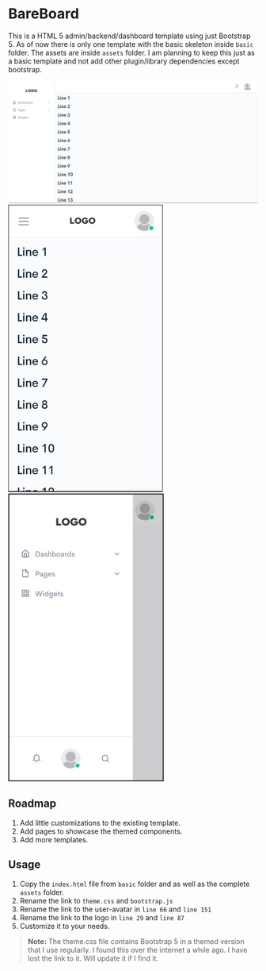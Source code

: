 # BareBoard

This is a HTML 5 admin/backend/dashboard template using just Bootstrap 5. As of now there is only one template with the basic skeleton inside `basic` folder. The assets are inside `assets` folder. I am planning to keep this just as a basic template and not add other plugin/library dependencies except bootstrap.

![Desktop View](https://raw.githubusercontent.com/pravnkay/BareBoard/main/screenshots/1.jpg)
![Mobile View](https://raw.githubusercontent.com/pravnkay/BareBoard/main/screenshots/2.jpg)
![Mobile view with menu open](https://raw.githubusercontent.com/pravnkay/BareBoard/main/screenshots/3.jpg)

## Roadmap

1. Add little customizations to the existing template.
2. Add pages to showcase the themed components.
3. Add more templates.

## Usage

1. Copy the `index.html` file from `basic` folder and as well as the complete `assets` folder.
2. Rename the link to `theme.css` and `bootstrap.js`
3. Rename the link to the user-avatar in `line 66` and `line 151`
4. Rename the link to the logo in `line 29` and `line 87`
5. Customize it to your needs.

> **Note:** The theme.css file contains Bootstrap 5 in a themed version that I use regularly. I found this over the internet a while ago. I have lost the link to it. Will update it if I find it.